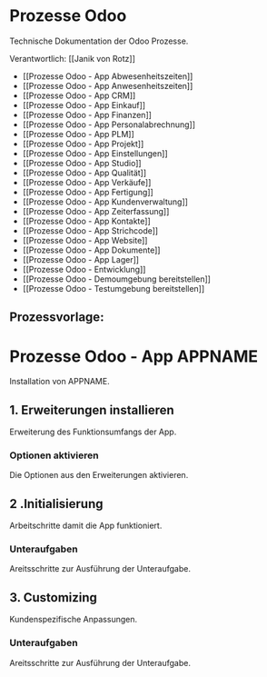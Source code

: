 # Prozesse Odoo
Technische Dokumentation der Odoo Prozesse.

Verantwortlich: [[Janik von Rotz]]

* [[Prozesse Odoo - App Abwesenheitszeiten]]
* [[Prozesse Odoo - App Anwesenheitszeiten]]
* [[Prozesse Odoo - App CRM]]
* [[Prozesse Odoo - App Einkauf]]
* [[Prozesse Odoo - App Finanzen]]
* [[Prozesse Odoo - App Personalabrechnung]]
* [[Prozesse Odoo - App PLM]]
* [[Prozesse Odoo - App Projekt]]
* [[Prozesse Odoo - App Einstellungen]]
* [[Prozesse Odoo - App Studio]]
* [[Prozesse Odoo - App Qualität]]
* [[Prozesse Odoo - App Verkäufe]]
* [[Prozesse Odoo - App Fertigung]]
* [[Prozesse Odoo - App Kundenverwaltung]]
* [[Prozesse Odoo - App Zeiterfassung]]
* [[Prozesse Odoo - App Kontakte]]
* [[Prozesse Odoo - App Strichcode]]
* [[Prozesse Odoo - App Website]]
* [[Prozesse Odoo - App Dokumente]]
* [[Prozesse Odoo - App Lager]]
* [[Prozesse Odoo - Entwicklung]]
* [[Prozesse Odoo - Demoumgebung bereitstellen]]
* [[Prozesse Odoo - Testumgebung bereitstellen]]

## Prozessvorlage:

# Prozesse Odoo - App APPNAME

Installation von APPNAME.

## 1. Erweiterungen installieren

Erweiterung des Funktionsumfangs der App.

### Optionen aktivieren

Die Optionen aus den Erweiterungen aktivieren.

## 2 .Initialisierung

Arbeitschritte damit die App funktioniert.

### Unteraufgaben

Areitsschritte zur Ausführung der Unteraufgabe.

## 3. Customizing

Kundenspezifische Anpassungen.

### Unteraufgaben

Areitsschritte zur Ausführung der Unteraufgabe.